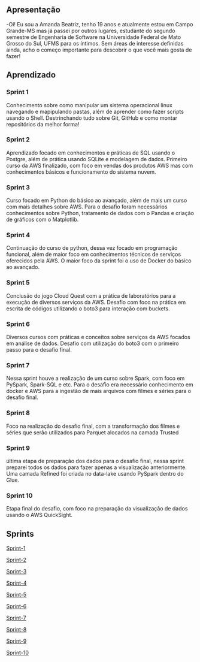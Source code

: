 ## Apresentação
-Oi! Eu sou a Amanda Beatriz, tenho 19 anos e atualmente estou em Campo Grande-MS mas já passei por outros lugares, estudante do segundo semestre de Engenharia de Software na Universidade Federal de Mato Grosso do Sul, UFMS para os íntimos. Sem áreas de interesse definidas ainda, acho o começo importante para descobrir o que você mais gosta de fazer!

## Aprendizado

### Sprint 1
Conhecimento sobre como manipular um sistema operacional linux navegando e mapipulando pastas, além de aprender como fazer scripts usando o Shell.
Destrinchando tudo sobre Git, GitHub e como montar repositórios da melhor forma!

### Sprint 2 
Aprendizado focado em conhecimentos e práticas de SQL usando o Postgre, além de prática usando SQLite e modelagem de dados.
Primeiro curso da AWS finalizado, com foco em vendas dos produtos AWS mas com conhecimentos básicos e funcionamento do sistema nuvem.

### Sprint 3
Curso focado em Python do básico ao avançado, além de mais um curso com mais detalhes sobre AWS.
Para o desafio foram necessários conhecimentos sobre Python, tratamento de dados com o Pandas e criação de gráficos com o Matplotlib.

### Sprint 4
Continuação do curso de python, dessa vez focado em programação funcional, além de maior foco em conhecimentos técnicos de serviços oferecidos pela AWS.
O maior foco da sprint foi o uso de Docker do básico ao avançado.

### Sprint 5 

Conclusão do jogo Cloud Quest com a prática de laboratórios para a execução de diversos serviços da AWS. Desafio com foco na prática em escrita de códigos utilizando o boto3 para interação com buckets.

### Sprint 6

Diversos cursos com práticas e conceitos sobre serviços da AWS focados em análise de dados. Desafio com utilização do boto3 com o primeiro passo para o desafio final.

### Sprint 7

Nessa sprint houve a realização de um curso sobre Spark, com foco em PySpark, Spark-SQL e etc. Para o desafio era necessário conhecimento em docker e AWS para a ingestão de mais arquivos com filmes e séries para o desafio final.

### Sprint 8

Foco na realização do desafio final, com a transformação dos filmes e séries que serão utilizados para Parquet alocados na camada Trusted

### Sprint 9

última etapa de preparação dos dados para o desafio final, nessa sprint preparei todos os dados para fazer apenas a visualização anteriormente. Uma camada Refined foi criada no data-lake usando PySpark dentro do Glue.

### Sprint 10

Etapa final do desafio, com foco na preparação da visualização de dados usando o AWS QuickSight.

## Sprints

[Sprint-1](sprint-1/README.md)

[Sprint-2](sprint-2/README.md)

[Sprint-3](sprint-3/README.md)

[Sprint-4](sprint-4/README.md)

[Sprint-5](sprint-5/README.md)

[Sprint-6](sprint-6/README.md)

[Sprint-7](sprint-7/README.md)

[Sprint-8](sprint-8/README.md)

[Sprint-9](sprint-9/README.md)

[Sprint-10](sprint-9/README.md)
